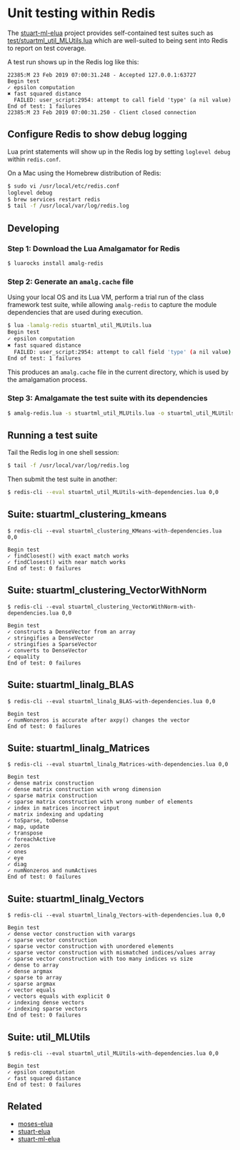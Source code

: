 # Unit testing within Redis

The [stuart-ml-elua](https://github.com/nubix-io/stuart-ml-elua) project provides self-contained test suites such as [test/stuartml\_util\_MLUtils.lua](https://github.com/nubix-io/stuart-ml-elua/blob/2.0.0-0/test/stuartml_util_MLUtils.lua) which are well-suited to being sent into Redis to report on test coverage.

A test run shows up in the Redis log like this:

```
22385:M 23 Feb 2019 07:00:31.248 - Accepted 127.0.0.1:63727
Begin test
✓ epsilon computation
✖ fast squared distance
  FAILED: user_script:2954: attempt to call field 'type' (a nil value)
End of test: 1 failures
22385:M 23 Feb 2019 07:00:31.250 - Client closed connection
```

## Configure Redis to show debug logging

Lua print statements will show up in the Redis log by setting `loglevel debug` within `redis.conf`.

On a Mac using the Homebrew distribution of Redis:

```sh
$ sudo vi /usr/local/etc/redis.conf
loglevel debug
$ brew services restart redis
$ tail -f /usr/local/var/log/redis.log
```

## Developing

### Step 1: Download the Lua Amalgamator for Redis

```sh
$ luarocks install amalg-redis
```

### Step 2: Generate an `amalg.cache` file

Using your local OS and its Lua VM, perform a trial run of the class framework test suite, while allowing `amalg-redis` to capture the module dependencies that are used during execution.

```sh
$ lua -lamalg-redis stuartml_util_MLUtils.lua
Begin test
✓ epsilon computation
✖ fast squared distance
  FAILED: user_script:2954: attempt to call field 'type' (a nil value)
End of test: 1 failures
```

This produces an `amalg.cache` file in the current directory, which is used by the amalgamation process.

### Step 3: Amalgamate the test suite with its dependencies

```sh
$ amalg-redis.lua -s stuartml_util_MLUtils.lua -o stuartml_util_MLUtils-with-dependencies.lua -c
```

## Running a test suite

Tail the Redis log in one shell session:

```sh
$ tail -f /usr/local/var/log/redis.log
```

Then submit the test suite in another:

```sh
$ redis-cli --eval stuartml_util_MLUtils-with-dependencies.lua 0,0
```

## Suite: stuartml\_clustering\_kmeans

	$ redis-cli --eval stuartml_clustering_KMeans-with-dependencies.lua 0,0

```
Begin test
✓ findClosest() with exact match works
✓ findClosest() with near match works
End of test: 0 failures
```

## Suite: stuartml\_clustering\_VectorWithNorm

	$ redis-cli --eval stuartml_clustering_VectorWithNorm-with-dependencies.lua 0,0

```
Begin test
✓ constructs a DenseVector from an array
✓ stringifies a DenseVector
✓ stringifies a SparseVector
✓ converts to DenseVector
✓ equality
End of test: 0 failures
```

## Suite: stuartml\_linalg\_BLAS

	$ redis-cli --eval stuartml_linalg_BLAS-with-dependencies.lua 0,0

```
Begin test
✓ numNonzeros is accurate after axpy() changes the vector
End of test: 0 failures
```

## Suite: stuartml\_linalg\_Matrices

	$ redis-cli --eval stuartml_linalg_Matrices-with-dependencies.lua 0,0

```
Begin test
✓ dense matrix construction
✓ dense matrix construction with wrong dimension
✓ sparse matrix construction
✓ sparse matrix construction with wrong number of elements
✓ index in matrices incorrect input
✓ matrix indexing and updating
✓ toSparse, toDense
✓ map, update
✓ transpose
✓ foreachActive
✓ zeros
✓ ones
✓ eye
✓ diag
✓ numNonzeros and numActives
End of test: 0 failures
```

## Suite: stuartml\_linalg\_Vectors

	$ redis-cli --eval stuartml_linalg_Vectors-with-dependencies.lua 0,0

```
Begin test
✓ dense vector construction with varargs
✓ sparse vector construction
✓ sparse vector construction with unordered elements
✓ sparse vector construction with mismatched indices/values array
✓ sparse vector construction with too many indices vs size
✓ dense to array
✓ dense argmax
✓ sparse to array
✓ sparse argmax
✓ vector equals
✓ vectors equals with explicit 0
✓ indexing dense vectors
✓ indexing sparse vectors
End of test: 0 failures
```

## Suite: util_MLUtils

	$ redis-cli --eval stuartml_util_MLUtils-with-dependencies.lua 0,0

```
Begin test
✓ epsilon computation
✓ fast squared distance
End of test: 0 failures
```

## Related

* [moses-elua](https://github.com/nubix-io/moses-elua)
* [stuart-elua](https://github.com/nubix-io/stuart-elua)
* [stuart-ml-elua](https://github.com/nubix-io/stuart-ml-elua)
